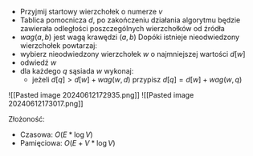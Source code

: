 - Przyjmij startowy wierzchołek o numerze $v$
- Tablica pomocnicza $d$, po zakończeniu działania algorytmu będzie zawierała odległości poszczególnych wierzchołków od źródła
- $wag(a,b)$ jest wagą krawędzi $(a,b)$
Dopóki istnieje nieodwiedzony wierzchołek powtarzaj:
- wybierz nieodwiedzony wierzchołek $w$ o najmniejszej wartości $d[w]$
- odwiedź $w$
- dla każdego $q$ sąsiada $w$ wykonaj:
	- jeżeli $d[q]>d[w]+wag(w,d)$ przypisz $d[q]=d[w]+wag(w,q)$


![[Pasted image 20240612172935.png]]
![[Pasted image 20240612173017.png]]

Złożoność:
- Czasowa: $O(E*\log V)$
- Pamięciowa: $O(E+V*\log V)$